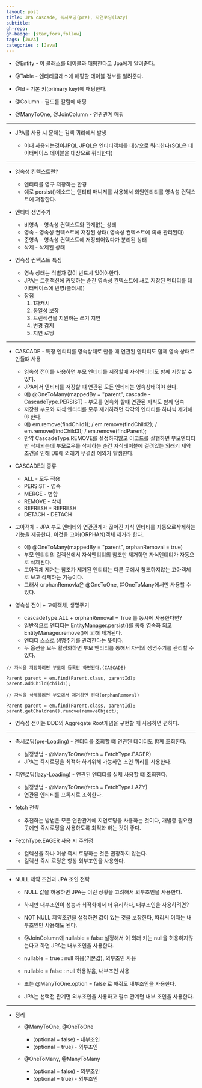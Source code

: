 ```yaml
---
layout: post
title: JPA cascade, 즉시로딩(pre), 지연로딩(lazy)
subtitle:
gh-repo:
gh-badge: [star,fork,follow]
tags: [JAVA]
categories : [Java]
---
```


* @Entity - 이 클래스를 테이블과 매핑한다고 Jpa에게 알려준다.

* @Table - 엔티티클래스에 매핑할 테이블 정보를 알려준다.

* @Id - 기본 키(primary key)에 매핑한다.

* @Column - 필드를 칼럼에 매핑

* @ManyToOne, @JoinColumn - 연관관계 매핑
---

* JPA를 사용 시 문제는 검색 쿼리에서 발생

    - 이때 사용되는것이JPQL
    JPQL은 엔티티객체를 대상으로 쿼리한다(SQL은 데이터베이스 테이블을 대상으로 쿼리한다)

---

* 영속성 컨텍스트란?
    - 엔티티를 영구 저장하는 환경
    - 예로 persist()메소드는 엔티티 매니저를 사용해서 회원엔티티를 영속성 컨텍스트에 저장한다.

* 엔티티 생명주기
    - 비영속 - 영속성 컨텍스트와 관계없는 상태
    - 영속 - 영속성 컨텍스트에 저장된 상태( 영속성 컨텍스트에 의해 관리된다)
    - 준영속 - 영속성 컨텍스트에 저장되어있다가 분리된 상태
    - 삭제 - 삭제된 상태

* 영속성 컨텍스트 특징 
    - 영속 상태는 식별자 값이 반드시 있어야한다.
    - JPA는 트랜잭션에 커밋하는 순간 영속성 컨텍스트에 새로 저장된 엔티티를 데이터베이스에 반영(플러시))
    - 장점 
        1. 1차캐시
        2. 동일성 보장
        3. 트랜잭션을 지원하는 쓰기 지연
        4. 변경 감지
        5. 지연 로딩

---

* CASCADE - 특정 엔티티를 영속상태로 만들 때 연관된 엔티티도 함꼐 영속 상태로 만들떄 사용
    - 영속성 전이를 사용하면 부모 엔티티를 저장할때 자식엔티티도 함꼐 저장할 수 있다.
    - JPA에서 엔티티를 저장할 떄 연관된 모든 엔티티는 영속상태여야 한다.
    - 예) @OneToMany(mappedBy = "parent", cascade - CascadeType.PERSIST) - 부모를 영속화 할떄 연관된 자식도 함께 영속
    - 저장한 부모와 자식 엔티티를 모두 제거하려면 각각의 엔티티를 하나씩 제거해야 한다.
    - 예) em.remove(findChild1); / em.remove(findChild2); / em.remove(findChild3); / em.remove(findParent);
    - 만약 CascadeType.REMOVE를 설정하지않고 이코드를 실행하면 부모엔티티만 삭제되는데 부모로우를 삭제하는 순간 자식테이블에 걸려있는 외래키 제약조건을 인해 DB에 외래키 무결성 예외가 발생한다.

* CASCADE의 종류
    - ALL - 모두 적용
    - PERSIST - 영속
    - MERGE - 병합
    - REMOVE - 삭제
    - REFRESH - REFRESH
    - DETACH - DETACH

* 고아객체 - JPA 부모 엔티티와 연관관계가 끊어진 자식 엔티티를 자동으로삭제하는 기능을 제공한다. 이것을 고아(ORPHAN)객체 제거라 한다.
    - 예) @OneToMany(mappedBy = "parent", orphanRemoval = true)
    - 부모 엔티티의 컬렉션에서 자식엔티티의 참조만 제거하면 자식엔티티가 자동으로 삭제된다.
    - 고아객체 제거는 참조가 제거된 엔티티는 다른 곳에서 참조하지않는 고아객체로 보고 삭제하는 기능이다.
    - 그래서 orphanRemovla은 @OneToOne, @OneToMany에서만 사용할 수 있다.

* 영속성 전이 + 고아객체, 생명주기
    - cascadeType.ALL + orphanRemoval = True 를 동시에 사용한다면?
    - 일반적으로 엔티티는 EntityManager.persist()를 통해 영속화 되고 EntityManager.remove()에 의해 제거된다.
    - 엔티티 스스로 생명주기를 관리한다는 뜻이다.
    - 두 옵션을 모두 활성화하면 부모 엔티티를 통해서 자식의 생명주기를 관리할 수 있다.

~~~
// 자식을 저장하려면 부모에 등록만 하면된다.(CASCADE)

Parent parent = em.find(Parent.class, parentId);
parent.addChild(child1);

// 자식을 삭제하려면 부모에서 제거하면 된다(orphanRemoval)

Parent parent = em.find(Parent.class, parentId);
parent.getChaldren().remove(removeObject);

~~~

* 영속성 전이는 DDD의 Aggregate Root개념을 구현할 때 사용하면 편하다.


---

* 즉시로딩(pre-Loading) - 엔티티를 조회할 떄 연관된 데이터도 함꼐 조회한다.
    - 설정방법 - @ManyToOne(fetch = FetchType.EAGER)
    - JPA는 즉시로딩을 최적화 하기위해 가능하면 조인 쿼리를 사용한다.

* 지연로딩(lazy-Loading) - 연관된 엔티티를 실제 사용할 떄 조회한다.
    - 설정방법 - @ManyToOne(fetch = FetchType.LAZY)
    - 연관된 엔티티를 프록시로 조회한다. 

* fetch 전략
    - 추천하는 방법은 모든 연관관계에 지연로딩을 사용하는 것이다, 개발중 필요한 곳에만 즉시로딩을 사용하도록 최적화 하는 것이 좋다.

* FetchType.EAGER 사용 시 주의점
    - 컬렉션을 하나 이상 즉시 로딩하는 것은 권장하지 않는다.
    - 컬렉션 즉시 로딩은 항상 외부조인을 사용한다.


---

* NULL 제약 조건과 JPA 조인 전략
    - NULL 값을 허용하면 JPA는 이런 상황을 고려해서 외부조인을 사용한다.
    - 하지만 내부조인이 성능과 최적화에서 더 유리하다, 내부조인을 사용하려면?
    - NOT NULL 제약조건을 설정하면 값이 있는 것을 보장한다, 따리서 이때는 내부조인만 사용해도 된다.
    - @JoinColumn에 nullable = false 설정해서 이 외래 키는 null을 허용하지않는다고 하면 JPA는 내부조인을 사용한다.

    - nullable = true : null 허용(기본값), 외부조인 사용
    - nullable = false : null 허용않음, 내부조인 사용
    - 또는 @ManyToOne.option = false 로 해줘도 내부조인을 사용한다.
    - JPA는 선택전 관계면 외부조인을 사용하고 필수 관계면 내부 조인을 사용한다.

---

* 정리
    - @ManyToOne, @OneToOne 
        - (optional = false) - 내부조인
        - (optional = true) - 외부조인

    - @OneToMany, @ManyToMany
        - (optional = false) - 외부조인
        - (optional = true) - 외부조인





